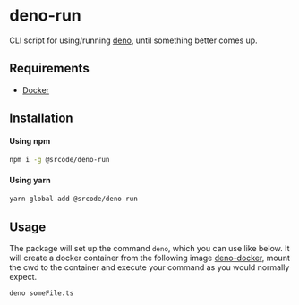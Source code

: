 # deno-run

CLI script for using/running [deno](https://github.com/ry/deno), until something better comes up.

## Requirements

- [Docker](https://www.docker.com)

## Installation

#### Using npm

```sh
npm i -g @srcode/deno-run
```

#### Using yarn

```sh
yarn global add @srcode/deno-run
```

## Usage

The package will set up the command `deno`, which you can use like below.
It will create a docker container from the following image [deno-docker](https://github.com/maxmcd/deno-docker),
mount the cwd to the container and execute your command as you would normally expect.

```sh
deno someFile.ts
```
